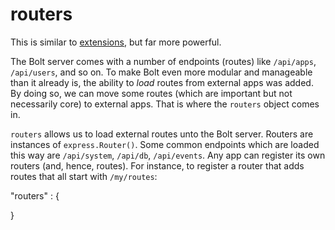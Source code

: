 # routers

This is similar to [extensions](/extensions.md), but far more powerful.

The Bolt server comes with a number of endpoints \(routes\) like `/api/apps`, `/api/users`, and so on. To make Bolt even more modular and manageable than it already is, the ability to _load_ routes from external apps was added. By doing so, we can move some routes \(which are important but not necessarily core\) to external apps. That is where the `routers` object comes in.

`routers` allows us to load external routes unto the Bolt server. Routers are instances of `express.Router()`. Some common endpoints which are loaded this way are `/api/system`, `/api/db`, `/api/events`. Any app can register its own routers \(and, hence, routes\). For instance, to register a router that adds routes that all start with `/my/routes`:

"routers" : {

}



